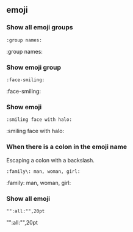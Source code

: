 ## emoji

### Show all emoji groups

```
:group names:
```

:group names:

### Show emoji group

```
:face-smiling:
```

:face-smiling:

### Show emoji

```
:smiling face with halo:
```

:smiling face with halo:

### When there is a colon in the emoji name

Escaping a colon with a backslash.

```
:family\: man, woman, girl:
```

:family\: man, woman, girl:

### Show all emoji

```
"":all:"",20pt
```

"":all:"",20pt
